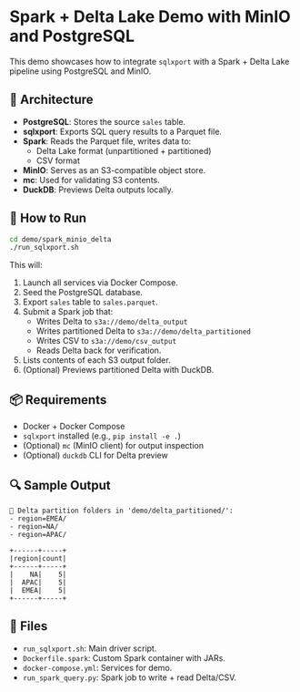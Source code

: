 # Spark + Delta Lake Demo with MinIO and PostgreSQL

This demo showcases how to integrate `sqlxport` with a Spark + Delta Lake pipeline using PostgreSQL and MinIO.

## 🧱 Architecture

- **PostgreSQL**: Stores the source `sales` table.
- **sqlxport**: Exports SQL query results to a Parquet file.
- **Spark**: Reads the Parquet file, writes data to:
  - Delta Lake format (unpartitioned + partitioned)
  - CSV format
- **MinIO**: Serves as an S3-compatible object store.
- **mc**: Used for validating S3 contents.
- **DuckDB**: Previews Delta outputs locally.

## 🚀 How to Run

```bash
cd demo/spark_minio_delta
./run_sqlxport.sh
```

This will:
1. Launch all services via Docker Compose.
2. Seed the PostgreSQL database.
3. Export `sales` table to `sales.parquet`.
4. Submit a Spark job that:
   - Writes Delta to `s3a://demo/delta_output`
   - Writes partitioned Delta to `s3a://demo/delta_partitioned`
   - Writes CSV to `s3a://demo/csv_output`
   - Reads Delta back for verification.
5. Lists contents of each S3 output folder.
6. (Optional) Previews partitioned Delta with DuckDB.

## 📦 Requirements

- Docker + Docker Compose
- `sqlxport` installed (e.g., `pip install -e .`)
- (Optional) `mc` (MinIO client) for output inspection
- (Optional) `duckdb` CLI for Delta preview

## 🔍 Sample Output

```text
📄 Delta partition folders in 'demo/delta_partitioned/':
- region=EMEA/
- region=NA/
- region=APAC/

+------+-----+
|region|count|
+------+-----+
|    NA|    5|
|  APAC|    5|
|  EMEA|    5|
+------+-----+
```

## 📁 Files

- `run_sqlxport.sh`: Main driver script.
- `Dockerfile.spark`: Custom Spark container with JARs.
- `docker-compose.yml`: Services for demo.
- `run_spark_query.py`: Spark job to write + read Delta/CSV.
